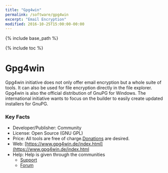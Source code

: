 ```yaml
---
title: "Gpg4win"
permalink: /software/gpg4win
excerpt: "Email Encryption"
modified: 2016-10-25T15:00:00-00:00
---
```


{% include base_path %}

{% include toc %}

# Gpg4win

Gpg4win initiative does not only offer email encryption but a whole suite of tools. It can also be used for file encryption directly in the file explorer. Gpg4win is also the official distribution of GnuPG for Windows. The international initiative wants to focus on the builder to easily create updated installers for GnuPG.

### Key Facts

* Developer/Publisher: Community
* License: Open Source (GNU GPL)
* Price: All tools are free of charge.[Donations](https://www.gpg4win.de/donate.html) are desired.
* Web: [https://www.gpg4win.de/index.html](https://www.gpg4win.de/index.html
* Help: Help is given through the communities
	* [Support](https://www.gpg4win.de/community.html)
	* [Forum](http://wald.intevation.org/forum/forum.php?forum_id=21)